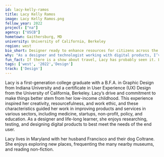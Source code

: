 ```yaml
---
id: lacy-kelly-ramos
title: Lacy Kelly Ramos
image: Lacy Kelly Ramos.png
fellow_year: 2022
project: ["na"]
agency: ["USCB"]
hometown: Gaithersburg, MD
university: University of California, Berkeley
region: west
bio_short: Designer ready to enhance resources for citizens across the country. 
why: "As a designer and technologist working with digital products, I’ve often felt a step (or two) removed from the impact of my work. After spending time in various roles for nonprofits and state agencies, I became more inspired by what my skill set can offer to public needs and the outcome of those efforts. It was exciting to learn about the Digital Corps and the exceptional work that many federal agencies are undertaking to enhance resources for citizens across the country and I'm excited to get started."
fun_fact: If there is a show about travel, Lacy has probably seen it. Learning about, exploring, and photographing new places is her favorite pastime.
tags: ['west', '2022','Design']
track: ['Design']
---
```


Lacy is a first-generation college graduate with a B.F.A. in Graphic Design from Indiana University and a certificate in User Experience (UX) Design from the University of California, Berkeley. Lacy’s drive and commitment to make things better stem from her low-income childhood. This experience inspired her creativity, resourcefulness, and work ethic, and these characteristics guided her work in improving products and services in various sectors, including medicine, startups, non-profit, policy, and education. As a designer and life-long learner, she enjoys researching, testing, and designing digital products to best meet the needs of the end user. 

Lacy lives in Maryland with her husband Francisco and their dog Coltrane. She enjoys exploring new places, frequenting the many nearby museums, and reading non-fiction.